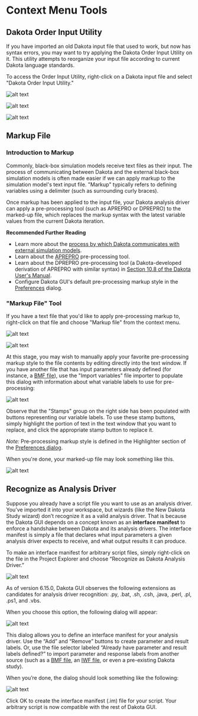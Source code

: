 Context Menu Tools
==================

## Dakota Order Input Utility

<a name="dakota-order-input-utility"></a>

If you have imported an old Dakota input file that used to work, but now has syntax errors, you may want to try applying the Dakota Order Input Utility on it.  This utility attempts to reorganize your input file according to current Dakota language standards.

To access the Order Input Utility, right-click on a Dakota input file and select "Dakota Order Input Utility."

![alt text](img/DakotaStudyIntro_Reorder_1.png "Dakota Order Input Utility")

![alt text](img/DakotaStudyIntro_Reorder_2.png "Options for the Order Input Utility")

![alt text](img/DakotaStudyIntro_Reorder_3.png "If you're happy with the changes, click OK")

## Markup File

<a name="markup-file"></a>

### Introduction to Markup

Commonly, black-box simulation models receive text files as their input.  The process of communicating between Dakota and the external black-box simulation models is often made easier if we can apply markup to the simulation model's text input file.  "Markup" typically refers to defining variables using a delimiter (such as surrounding curly braces).

Once markup has been applied to the input file, your Dakota analysis driver can apply a pre-processing tool (such as APREPRO or DPREPRO) to the marked-up file, which replaces the markup syntax with the latest variable values from the current Dakota iteration.

**Recommended Further Reading**

* Learn more about the [process by which Dakota communicates with external simulation models](ExternalSimulationModelOverview.html).
* Learn about the [APREPRO](https://gsjaardema.github.io/seacas/aprepro.pdf) pre-processing tool.
* Learn about the DPREPRO pre-processing tool (a Dakota-developed derivation of APREPRO with similar syntax) in [Section 10.8 of the Dakota User's Manual](https://dakota.sandia.gov/content/manuals).
* Configure Dakota GUI's default pre-processing markup style in the [Preferences](Preferences.html) dialog.

### "Markup File" Tool

If you have a text file that you'd like to apply pre-processing markup to, right-click on that file and choose "Markup file" from the context menu.

![alt text](img/MarkupFile_1.png "Markup File")

![alt text](img/MarkupFile_2.png "Markup File dialog")

At this stage, you may wish to manually apply your favorite pre-processing markup style to the file contents by editing directly into the text window.  If you have another file that has input parameters already defined (for instance, a [BMF file](BMF.html)), use the "Import variables" file importer to populate this dialog with information about what variable labels to use for pre-processing:

![alt text](img/MarkupFile_3.png "Markup File dialog with stamps")

Observe that the "Stamps" group on the right side has been populated with buttons representing our variable labels.  To use these stamp buttons, simply highlight the portion of text in the text window that you want to replace, and click the appropriate stamp button to replace it.

*Note:* Pre-processing markup style is defined in the Highlighter section of the [Preferences dialog](Preferences.html#highlighter).

When you're done, your marked-up file may look something like this.

![alt text](img/MarkupFile_4.png "Markup File dialog with markup")

## Recognize as Analysis Driver

<a name="using-an-existing-script-file-as-a-driver"></a>

Suppose you already have a script file you want to use as an analysis driver.  You’ve imported it into your workspace, but wizards (like the New Dakota Study wizard) don’t recognize it as a valid analysis driver.  That is because the Dakota GUI depends on a concept known as an **interface manifest** to enforce a handshake between Dakota and its analysis drivers.  The interface manifest is simply a file that declares what input parameters a given analysis driver expects to receive, and what output results it can produce.

To make an interface manifest for arbitrary script files, simply right-click on the file in the Project Explorer and choose “Recognize as Dakota Analysis Driver.”

![alt text](img/NewDakotaStudy_Drivers_Recognize_1.png "Recognize as Dakota Analysis Driver")

As of version 6.15.0, Dakota GUI observes the following extensions as candidates for analysis driver recognition: .py, .bat, .sh, .csh, .java, .perl, .pl, .ps1, and .vbs.

When you choose this option, the following dialog will appear:

![alt text](img/NewDakotaStudy_Drivers_Recognize_2.png "Recognize Analysis Driver dialog")

This dialog allows you to define an interface manifest for your analysis driver.  Use the “Add” and “Remove” buttons to create parameter and result labels.  Or, use the file selector labeled “Already have parameter and result labels defined?” to import parameter and response labels from another source (such as a [BMF file](BMF.html), an [IWF file](NextGenWorkflow.html), or even a pre-existing Dakota study).

When you’re done, the dialog should look something like the following:

![alt text](img/NewDakotaStudy_Drivers_Recognize_3.png "Recognize Analysis Driver dialog, populated")

Click OK to create the interface manifest (.im) file for your script.  Your arbitrary script is now compatible with the rest of Dakota GUI.  